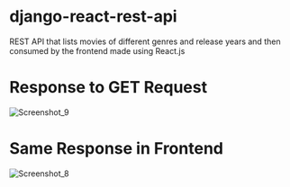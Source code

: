 # django-react-rest-api

REST API that lists movies of different genres and release years and then consumed by the frontend made using React.js



# Response to GET Request

![Screenshot_9](https://github.com/AbdulelahAdam/django-react-rest-api/assets/58626327/f36a003e-8a48-4d83-a203-335a85de3e26)




# Same Response in Frontend

![Screenshot_8](https://github.com/AbdulelahAdam/django-react-rest-api/assets/58626327/83df1d58-7b52-459e-8b68-df9fcb69fda8)
